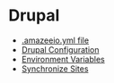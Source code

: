 # Drupal

* [.amazeeio.yml file](amazeeioyml_file.md)
* [Drupal Configuration](settingsphpfiles.md)
* [Environment Variables](environment_variables.md)
* [Synchronize Sites](synchronize_sites.md)
